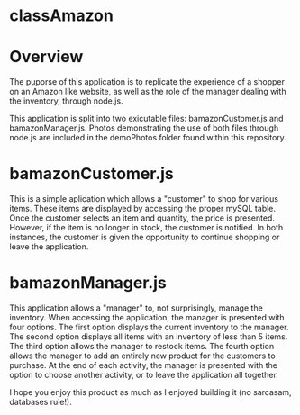 # classAmazon

# Overview

The puporse of this application is to replicate the experience of a shopper on an Amazon like website, as well as the role of the manager dealing with the inventory, through node.js.

This application is split into two exicutable files: bamazonCustomer.js and bamazonManager.js.  Photos demonstrating the use of both files through node.js are included in the demoPhotos folder found within this repository.

# bamazonCustomer.js

This is a simple aplication which allows a "customer" to shop for various items.  These items are displayed by accessing the proper mySQL table.  Once the customer selects an item and quantity, the price is presented.  However, if the item is no longer in stock, the customer is notified.  In both instances, the customer is given the opportunity to continue shopping or leave the application.

# bamazonManager.js

This application allows a "manager" to, not surprisingly, manage the inventory.  When accessing the application, the manager is presented with four options.  The first option displays the current inventory to the manager.  The second option displays all items with an inventory of less than 5 items.  The third option allows the manager to restock items.  The fourth option allows the manager to add an entirely new product for the customers to purchase.  At the end of each activity, the manager is presented with the option to choose another activity, or to leave the application all together.

I hope you enjoy this product as much as I enjoyed building it (no sarcasam, databases rule!).
